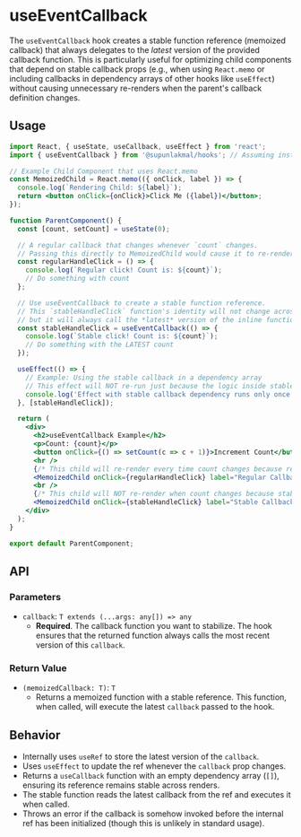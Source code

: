 # useEventCallback

The `useEventCallback` hook creates a stable function reference (memoized callback) that always delegates to the *latest* version of the provided callback function. This is particularly useful for optimizing child components that depend on stable callback props (e.g., when using `React.memo` or including callbacks in dependency arrays of other hooks like `useEffect`) without causing unnecessary re-renders when the parent's callback definition changes.

## Usage

```jsx
import React, { useState, useCallback, useEffect } from 'react';
import { useEventCallback } from '@supunlakmal/hooks'; // Assuming installation

// Example Child Component that uses React.memo
const MemoizedChild = React.memo(({ onClick, label }) => {
  console.log(`Rendering Child: ${label}`);
  return <button onClick={onClick}>Click Me ({label})</button>;
});

function ParentComponent() {
  const [count, setCount] = useState(0);

  // A regular callback that changes whenever `count` changes.
  // Passing this directly to MemoizedChild would cause it to re-render on every count change.
  const regularHandleClick = () => {
    console.log(`Regular click! Count is: ${count}`);
    // Do something with count
  };

  // Use useEventCallback to create a stable function reference.
  // This `stableHandleClick` function's identity will not change across renders,
  // but it will always call the *latest* version of the inline function defined here.
  const stableHandleClick = useEventCallback(() => {
    console.log(`Stable click! Count is: ${count}`);
    // Do something with the LATEST count
  });

  useEffect(() => {
    // Example: Using the stable callback in a dependency array
    // This effect will NOT re-run just because the logic inside stableHandleClick's definition changes
    console.log('Effect with stable callback dependency runs only once');
  }, [stableHandleClick]);

  return (
    <div>
      <h2>useEventCallback Example</h2>
      <p>Count: {count}</p>
      <button onClick={() => setCount(c => c + 1)}>Increment Count</button>
      <hr />
      {/* This child will re-render every time count changes because regularHandleClick changes */}
      <MemoizedChild onClick={regularHandleClick} label="Regular Callback" />
      <br />
      {/* This child will NOT re-render when count changes because stableHandleClick's reference is stable */}
      <MemoizedChild onClick={stableHandleClick} label="Stable Callback (useEventCallback)" />
    </div>
  );
}

export default ParentComponent;
```

## API

### Parameters

-   `callback`: `T extends (...args: any[]) => any`
    -   **Required**. The callback function you want to stabilize. The hook ensures that the returned function always calls the most recent version of this `callback`.

### Return Value

-   `(memoizedCallback: T)`: `T`
    -   Returns a memoized function with a stable reference. This function, when called, will execute the latest `callback` passed to the hook.

## Behavior

-   Internally uses `useRef` to store the latest version of the `callback`.
-   Uses `useEffect` to update the ref whenever the `callback` prop changes.
-   Returns a `useCallback` function with an empty dependency array (`[]`), ensuring its reference remains stable across renders.
-   The stable function reads the latest callback from the ref and executes it when called.
-   Throws an error if the callback is somehow invoked before the internal ref has been initialized (though this is unlikely in standard usage).
